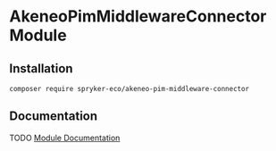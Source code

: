 # AkeneoPimMiddlewareConnector Module

## Installation

```
composer require spryker-eco/akeneo-pim-middleware-connector
```

## Documentation
TODO
[Module Documentation](https://academy.spryker.com)